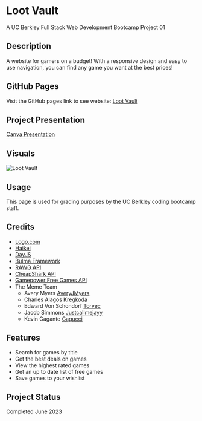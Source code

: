 # Loot Vault
A UC Berkley Full Stack Web Development Bootcamp Project 01

## Description

A website for gamers on a budget! With a responsive design and easy to use navigation, you can find any game you want at the best prices!

## GitHub Pages

Visit the GitHub pages link to see website: [Loot Vault](https://torvec.github.io/Loot-Vault/)

## Project Presentation
[Canva Presentation](https://www.canva.com/design/DAFlwqLIxJg/6hN9FE7gGSvmlq77uXiANg/view)

## Visuals

![Loot Vault](./assets/images/site_screenshot.png)

## Usage

This page is used for grading purposes by the UC Berkley coding bootcamp staff.

## Credits

- [Logo.com](https://logo.com/)
- [Haikei](https://app.haikei.app/)
- [DayJS](https://day.js.org/)
- [Bulma Framework](https://bulma.io/)
- [RAWG API](https://rawg.io/apidocs)
- [CheapShark API](https://apidocs.cheapshark.com/)
- [Gamepower Free Games API](https://www.gamepower.com/free-games-api)
- The Meme Team
    - Avery Myers [AveryJMyers](https://github.com/AveryJMyers)
    - Charles Alagos [Kregkoda](https://github.com/Kregkoda)
    - Edward Von Schondorf [Torvec](https://github.com/Torvec)
    - Jacob Simmons [Justcallmejayy](https://github.com/Justcallmejayy)
    - Kevin Gagante [Gagucci](https://github.com/Gagucci)

## Features

- Search for games by title
- Get the best deals on games
- View the highest rated games
- Get an up to date list of free games
- Save games to your wishlist

## Project Status

Completed June 2023